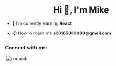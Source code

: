 <h1 align="center">Hi 👋, I'm Mike</h1>

- 🌱 I’m currently learning **React**

- 📫 How to reach me **s33165309000@gmail.com**

<h3 align="left">Connect with me:</h3>
<p align="left">
</p>

<p>&nbsp;<img align="center" src="https://github-readme-stats.vercel.app/api?username=nhouoib&show_icons=true&locale=en" alt="nhouoib" /></p>


